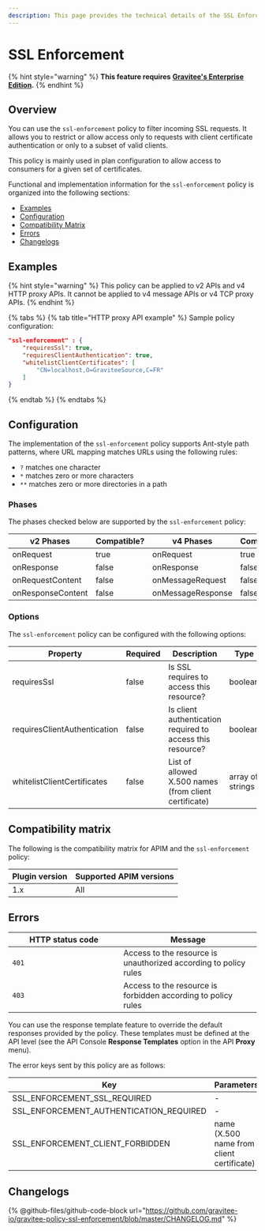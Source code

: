 ```yaml
---
description: This page provides the technical details of the SSL Enforcement policy
---
```


# SSL Enforcement

{% hint style="warning" %}
**This feature requires** [**Gravitee's Enterprise Edition**](../../../gravitee-api-management-apim/ee-vs-oss/)**.**
{% endhint %}

## Overview

You can use the `ssl-enforcement` policy to filter incoming SSL requests. It allows you to restrict or allow access only to requests with client certificate authentication or only to a subset of valid clients.

This policy is mainly used in plan configuration to allow access to consumers for a given set of certificates.

Functional and implementation information for the `ssl-enforcement` policy is organized into the following sections:

* [Examples](ssl-enforcement.md#examples)
* [Configuration](ssl-enforcement.md#configuration)
* [Compatibility Matrix](ssl-enforcement.md#compatibility-matrix)
* [Errors](ssl-enforcement.md#errors)
* [Changelogs](ssl-enforcement.md#changelogs)

## Examples

{% hint style="warning" %}
This policy can be applied to v2 APIs and v4 HTTP proxy APIs. It cannot be applied to v4 message APIs or v4 TCP proxy APIs.
{% endhint %}

{% tabs %}
{% tab title="HTTP proxy API example" %}
Sample policy configuration:

```json
"ssl-enforcement" : {
    "requiresSsl": true,
    "requiresClientAuthentication": true,
    "whitelistClientCertificates": [
        "CN=localhost,O=GraviteeSource,C=FR"
    ]
}
```
{% endtab %}
{% endtabs %}

## Configuration

The implementation of the `ssl-enforcement` policy supports Ant-style path patterns, where URL mapping matches URLs using the following rules:

* `?` matches one character
* `*` matches zero or more characters
* `**` matches zero or more directories in a path

### Phases

The phases checked below are supported by the `ssl-enforcement` policy:

<table data-full-width="false"><thead><tr><th width="209">v2 Phases</th><th width="139" data-type="checkbox">Compatible?</th><th width="204.41136671177264">v4 Phases</th><th data-type="checkbox">Compatible?</th></tr></thead><tbody><tr><td>onRequest</td><td>true</td><td>onRequest</td><td>true</td></tr><tr><td>onResponse</td><td>false</td><td>onResponse</td><td>false</td></tr><tr><td>onRequestContent</td><td>false</td><td>onMessageRequest</td><td>false</td></tr><tr><td>onResponseContent</td><td>false</td><td>onMessageResponse</td><td>false</td></tr></tbody></table>

### Options

The `ssl-enforcement` policy can be configured with the following options:

<table><thead><tr><th width="266">Property</th><th data-type="checkbox">Required</th><th width="222">Description</th><th>Type</th><th>Default</th></tr></thead><tbody><tr><td>requiresSsl</td><td>false</td><td>Is SSL requires to access this resource?</td><td>boolean</td><td>true</td></tr><tr><td>requiresClientAuthentication</td><td>false</td><td>Is client authentication required to access this resource?</td><td>boolean</td><td>false</td></tr><tr><td>whitelistClientCertificates</td><td>false</td><td>List of allowed X.500 names (from client certificate)</td><td>array of strings</td><td>-</td></tr></tbody></table>

## Compatibility matrix

The following is the compatibility matrix for APIM and the `ssl-enforcement` policy:

| Plugin version | Supported APIM versions |
| -------------- | ----------------------- |
| 1.x            | All                     |

## Errors

<table><thead><tr><th width="209.5">HTTP status code</th><th>Message</th></tr></thead><tbody><tr><td><code>401</code></td><td>Access to the resource is unauthorized according to policy rules</td></tr><tr><td><code>403</code></td><td>Access to the resource is forbidden according to policy rules</td></tr></tbody></table>

You can use the response template feature to override the default responses provided by the policy. These templates must be defined at the API level (see the API Console **Response Templates** option in the API **Proxy** menu).

The error keys sent by this policy are as follows:

<table><thead><tr><th width="442.5">Key</th><th>Parameters</th></tr></thead><tbody><tr><td>SSL_ENFORCEMENT_SSL_REQUIRED</td><td>-</td></tr><tr><td>SSL_ENFORCEMENT_AUTHENTICATION_REQUIRED</td><td>-</td></tr><tr><td>SSL_ENFORCEMENT_CLIENT_FORBIDDEN</td><td>name (X.500 name from client certificate)</td></tr></tbody></table>

## Changelogs

{% @github-files/github-code-block url="https://github.com/gravitee-io/gravitee-policy-ssl-enforcement/blob/master/CHANGELOG.md" %}

